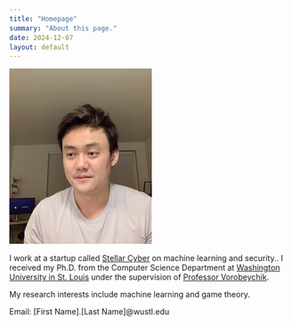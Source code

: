 ```yaml
---
title: "Homepage"
summary: "About this page."
date: 2024-12-07
layout: default
---
```

![Researcher Portrait](assets/images/img.jpg)





I work at a startup called [Stellar Cyber](https://stellarcyber.ai/) on machine learning and security..
I received my Ph.D. from the Computer Science Department at [Washington University in St. Louis](https://cse.wustl.edu/) under the supervision of [Professor Vorobeychik](http://vorobeychik.com/).

My research interests include machine learning and game theory.

Email: \[First Name\].\[Last Name\]@wustl.edu
<br>


